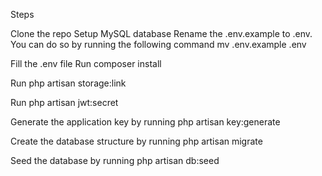 Steps

Clone the repo
Setup MySQL database
Rename the .env.example to .env.
You can do so by running the following command mv .env.example .env

Fill the .env file
Run composer install

Run php artisan storage:link

Run php artisan jwt:secret

Generate the application key by running php artisan key:generate

Create the database structure by running php artisan migrate

Seed the database by running php artisan db:seed